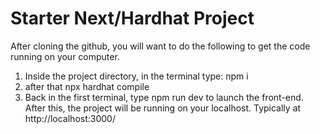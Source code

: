 # Starter Next/Hardhat Project

After cloning the github, you will want to do the following to get the code running on your computer.

1. Inside the project directory, in the terminal type: npm i
2. after that npx hardhat compile 
3. Back in the first terminal, type npm run dev to launch the front-end.
After this, the project will be running on your localhost. 
Typically at http://localhost:3000/
